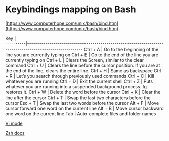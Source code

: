 # Keybindings mapping on Bash

[https://www.computerhope.com/unix/bash/bind.htm](https://www.computerhope.com/unix/bash/bind.htm)

Key       |      
----------|---------------------------------------------------------------------------------------------------------
Ctrl + A  |  Go to the beginning of the line you are currently typing on
Ctrl + E  |  Go to the end of the line you are currently typing on
Ctrl + L  |  Clears the Screen, similar to the clear command
Ctrl + U  |  Clears the line before the cursor position. If you are at the end of the line, clears the entire line.
Ctrl + H  |  Same as backspace
Ctrl + R  |  Let’s you search through previously used commands
Ctrl + C  |  Kill whatever you are running
Ctrl + D  |  Exit the current shell
Ctrl + Z  |  Puts whatever you are running into a suspended background process. fg restores it.
Ctrl + W  |  Delete the word before the cursor
Ctrl + K  |  Clear the line after the cursor
Ctrl + T  |  Swap the last two characters before the cursor
Esc + T   |  Swap the last two words before the cursor
Alt + F   |  Move cursor forward one word on the current line
Alt + B   |  Move cursor backward one word on the current line
Tab       |  Auto-complete files and folder names


[Vi mode](https://dev.to/brandonwallace/how-to-use-vim-mode-on-the-command-line-in-bash-fnn)

[Zsh docs](https://zsh.sourceforge.io/Doc/Release/Zsh-Line-Editor.html)


